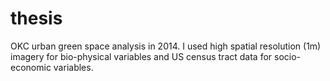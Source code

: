 # thesis
OKC urban green space analysis in 2014. I used high spatial resolution (1m) imagery for bio-physical variables and US census tract data for socio-economic variables.
